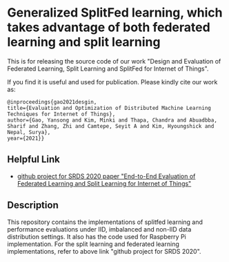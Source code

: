 # Generalized SplitFed learning, which takes advantage of both federated learning and split learning
This is for releasing the source code of our work "Design and Evaluation of Federated Learning, Split Learning and SplitFed for Internet of Things".

If you find it is useful and used for publication. Please kindly cite our work as:

```
@inproceedings{gao2021desgin,
title={Evaluation and Optimization of Distributed Machine Learning Techniques for Internet of Things},
author={Gao, Yansong and Kim, Minki and Thapa, Chandra and Abuadbba, Sharif and Zhang, Zhi and Camtepe, Seyit A and Kim, Hyoungshick and Nepal, Surya},
year={2021}}
```

## Helpful Link
* [github project for SRDS 2020 paper "End-to-End Evaluation of Federated Learning and Split Learning for Internet of Things"](https://github.com/Minki-Kim95/Federated-Learning-and-Split-Learning-with-raspberry-pi)

## Description
This repository contains the implementations of splitfed learning and performance evaluations under IID, imbalanced and non-IID data distribution settings. It also has the code used for Raspberry Pi implementation. For the split learning and federated learning implementations, refer to above link "github project for SRDS 2020".
